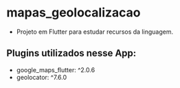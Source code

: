 # mapas_geolocalizacao

- Projeto em Flutter para estudar recursos da linguagem.

## Plugins utilizados nesse App: 

- google_maps_flutter: ^2.0.6
- geolocator: ^7.6.0